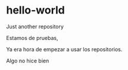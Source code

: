 # hello-world
Just another repository

Estamos de pruebas,

Ya era hora de empezar a usar los repositorios.

Algo no hice bien
